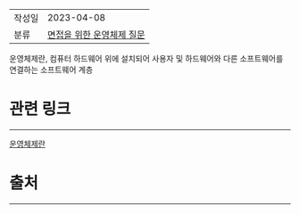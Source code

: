 |               |                       |
|:--------------|:----------------------|
|  작성일          |  2023-04-08  |
|    분류         |  [면접을 위한 운영체제 질문](%EB%A9%B4%EC%A0%91%EC%9D%84%20%EC%9C%84%ED%95%9C%20%EC%9A%B4%EC%98%81%EC%B2%B4%EC%A0%9C%20%EC%A7%88%EB%AC%B8.md)                     |

운영체제란, 컴퓨터 하드웨어 위에 설치되어 사용자 및 하드웨어와 다른 소프트웨어를 연결하는 소프트웨어 계층

# 관련 링크
---
[운영체제란](%EC%9A%B4%EC%98%81%EC%B2%B4%EC%A0%9C%EB%9E%80.md)

# 출처
---